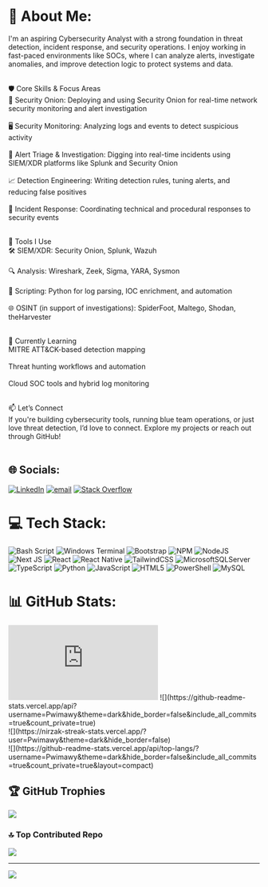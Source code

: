 # 💫 About Me:
I'm an aspiring Cybersecurity Analyst with a strong foundation in threat detection, incident response, and security operations. I enjoy working in fast-paced environments like SOCs, where I can analyze alerts, investigate anomalies, and improve detection logic to protect systems and data.<br><br>

🛡️ Core Skills & Focus Areas<br>
🧅 Security Onion: Deploying and using Security Onion for real-time network security monitoring and alert investigation<br><br>
🖥️ Security Monitoring: Analyzing logs and events to detect suspicious activity<br><br>
🚨 Alert Triage & Investigation: Digging into real-time incidents using SIEM/XDR platforms like Splunk and Security Onion<br><br>
📈 Detection Engineering: Writing detection rules, tuning alerts, and reducing false positives<br><br>
🧪 Incident Response: Coordinating technical and procedural responses to security events<br><br>

🧰 Tools I Use<br>
🛠️ SIEM/XDR: Security Onion, Splunk, Wazuh<br><br>
🔍 Analysis: Wireshark, Zeek, Sigma, YARA, Sysmon<br><br>
🐍 Scripting: Python for log parsing, IOC enrichment, and automation<br><br>
🌐 OSINT (in support of investigations): SpiderFoot, Maltego, Shodan, theHarvester<br><br>

🌱 Currently Learning<br>
MITRE ATT&CK-based detection mapping<br><br>
Threat hunting workflows and automation<br><br>
Cloud SOC tools and hybrid log monitoring<br><br>

📫 Let’s Connect<br>
If you're building cybersecurity tools, running blue team operations, or just love threat detection, I’d love to connect. Explore my projects or reach out through GitHub!<br><br>


## 🌐 Socials:
[![LinkedIn](https://img.shields.io/badge/LinkedIn-%230077B5.svg?logo=linkedin&logoColor=white)](https://linkedin.com/in/cabalbagmarklester) [![email](https://img.shields.io/badge/Email-D14836?logo=gmail&logoColor=white)](mailto:cabalbagmarklester) [![Stack Overflow](https://img.shields.io/badge/Stack%20Overflow-F58025?logo=stackoverflow&logoColor=white)](https://stackoverflow.com/users/pwimawy)


# 💻 Tech Stack:
![Bash Script](https://img.shields.io/badge/bash_script-%23121011.svg?style=plastic&logo=gnu-bash&logoColor=white) ![Windows Terminal](https://img.shields.io/badge/Windows%20Terminal-%234D4D4D.svg?style=plastic&logo=windows-terminal&logoColor=white) ![Bootstrap](https://img.shields.io/badge/bootstrap-%238511FA.svg?style=plastic&logo=bootstrap&logoColor=white) ![NPM](https://img.shields.io/badge/NPM-%23CB3837.svg?style=plastic&logo=npm&logoColor=white) ![NodeJS](https://img.shields.io/badge/node.js-6DA55F?style=plastic&logo=node.js&logoColor=white) ![Next JS](https://img.shields.io/badge/Next-black?style=plastic&logo=next.js&logoColor=white) ![React](https://img.shields.io/badge/react-%2320232a.svg?style=plastic&logo=react&logoColor=%2361DAFB) ![React Native](https://img.shields.io/badge/react_native-%2320232a.svg?style=plastic&logo=react&logoColor=%2361DAFB) ![TailwindCSS](https://img.shields.io/badge/tailwindcss-%2338B2AC.svg?style=plastic&logo=tailwind-css&logoColor=white) ![MicrosoftSQLServer](https://img.shields.io/badge/Microsoft%20SQL%20Server-CC2927?style=plastic&logo=microsoft%20sql%20server&logoColor=white) ![TypeScript](https://img.shields.io/badge/typescript-%23007ACC.svg?style=plastic&logo=typescript&logoColor=white) ![Python](https://img.shields.io/badge/python-3670A0?style=plastic&logo=python&logoColor=ffdd54) ![JavaScript](https://img.shields.io/badge/javascript-%23323330.svg?style=plastic&logo=javascript&logoColor=%23F7DF1E) ![HTML5](https://img.shields.io/badge/html5-%23E34F26.svg?style=plastic&logo=html5&logoColor=white) ![PowerShell](https://img.shields.io/badge/PowerShell-%235391FE.svg?style=plastic&logo=powershell&logoColor=white) ![MySQL](https://img.shields.io/badge/mysql-4479A1.svg?style=plastic&logo=mysql&logoColor=white)
# 📊 GitHub Stats:
<iframe src="https://tryhackme.com/api/v2/badges/public-profile?userPublicId=5076698" style='border:none;'></iframe>
![](https://github-readme-stats.vercel.app/api?username=Pwimawy&theme=dark&hide_border=false&include_all_commits=true&count_private=true)<br/>
![](https://nirzak-streak-stats.vercel.app/?user=Pwimawy&theme=dark&hide_border=false)<br/>
![](https://github-readme-stats.vercel.app/api/top-langs/?username=Pwimawy&theme=dark&hide_border=false&include_all_commits=true&count_private=true&layout=compact)

## 🏆 GitHub Trophies
![](https://github-profile-trophy.vercel.app/?username=Pwimawy&theme=radical&no-frame=false&no-bg=false&margin-w=4)

### 🔝 Top Contributed Repo
![](https://github-contributor-stats.vercel.app/api?username=Pwimawy&limit=5&theme=dark&combine_all_yearly_contributions=true)

---
[![](https://visitcount.itsvg.in/api?id=Pwimawy&icon=2&color=0)](https://visitcount.itsvg.in)

<!-- Proudly created with GPRM ( https://gprm.itsvg.in ) -->
